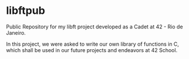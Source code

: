 # libftpub

Public Repository for my libft project developed as a Cadet at 42 - Rio de Janeiro.

In this project, we were asked to write our own library of functions in C, which shall be used in our future projects and endeavors at 42 School.
